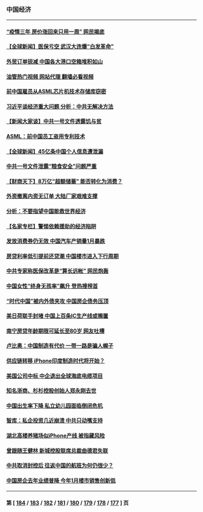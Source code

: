 ### 中国经济
---
#### [“疫情三年 房价涨回来只用一周” 网民揭底](../../pages/ncid283/n13931080.md?02162045) 
#### [【全球新闻】医保亏空 武汉大连爆“白发革命”](../../pages/ncid283/n13931042.md?02162045) 
#### [外贸订单锐减 中国各大港口空箱堆积如山](../../pages/ncid283/n13930837.md?02162045) 
#### [油管热门视频 网站代理 翻墙必看视频](http://138.2.39.72:81/youtube.html?epic-marker?02162045)
#### [前中国雇员从ASML芯片机技术存储库窃密](../../pages/ncid283/n13930758.md?02162045) 
#### [习近平谈经济重大问题 分析：中共无解决方法](../../pages/ncid283/n13930312.md?02162045) 
#### [【新闻大家谈】中共一号文件透露饥与贫](../../pages/ncid283/n13930479.md?02162045) 
#### [ASML：前中国员工盗用专利技术](../../pages/ncid283/n13930459.md?02162045) 
#### [【全球新闻】45亿条中国个人信息遭泄漏](../../pages/ncid283/n13930290.md?02162045) 
#### [中共一号文件泄露“粮食安全”问题严重](../../pages/ncid283/n13929765.md?02162045) 
#### [【财商天下】8万亿“超额储蓄” 能否转化为消费？](../../pages/ncid283/n13929896.md?02162045) 
#### [外资撤离内资无订单 大陆厂家艰难支撑](../../pages/ncid283/n13929696.md?02162045) 
#### [分析：不要指望中国能救世界经济](../../pages/ncid283/n13929174.md?02162045) 
#### [【名家专栏】警惕依赖援助的经济陷阱](../../pages/ncid283/n13928980.md?02162045) 
#### [发放消费券仍无效 中国汽车产销量1月暴跌](../../pages/ncid283/n13929160.md?02162045) 
#### [房贷利率低引提前还贷潮 中国楼市进入下行周期](../../pages/ncid283/n13929147.md?02162045) 
#### [中共专家称医保改革是“算长远帐” 网民炮轰](../../pages/ncid283/n13928860.md?02162045) 
#### [中国女性“终身无孩率”飙升 登热搜榜首](../../pages/ncid283/n13928873.md?02162045) 
#### [“时代中国”被内外债夹攻 中国房企债务压顶](../../pages/ncid283/n13928337.md?02162045) 
#### [美日荷联手封堵 中国上百条IC生产线或搁置](../../pages/ncid283/n13928285.md?02162045) 
#### [南宁房贷年龄期限可延长至80岁 网友吐槽](../../pages/ncid283/n13928048.md?02162045) 
#### [卢比奥：中国制造有代价 一带一路是骗人幌子](../../pages/ncid283/n13927248.md?02162045) 
#### [供应链转移 iPhone印度制造时代将开始？](../../pages/ncid283/n13927744.md?02162045) 
#### [美国公司中标 中企退出全球海底电缆项目](../../pages/ncid283/n13927249.md?02162045) 
#### [知名浙商、杉杉控股创始人郑永刚去世](../../pages/ncid283/n13927615.md?02162045) 
#### [中国出生率下降 私立幼儿园面临倒闭危机](../../pages/ncid283/n13927572.md?02162045) 
#### [智库：私企投资几近崩溃 中共只动嘴支持](../../pages/ncid283/n13927290.md?02162045) 
#### [湖北高楼养猪场似iPhone产线 被指藏风险](../../pages/ncid283/n13926526.md?02162045) 
#### [曾跟随王健林 新城控股联席总裁曲德君失联](../../pages/ncid283/n13927379.md?02162045) 
#### [中共取消封控后 往返中国的航班为何仍很少？](../../pages/ncid283/n13927289.md?02162045) 
#### [中国房企去年业绩普降 今年1月楼市销售创新低](../../pages/ncid283/n13927253.md?02162045) 

---
#### 第 [ [184](./184.md?02162045) / [183](./183.md?02162045) / [182](./182.md?02162045) / [181](./181.md?02162045) / [180](./180.md?02162045) / [179](./179.md?02162045) / [178](./178.md?02162045) / [177](./177.md?02162045) ] 页
